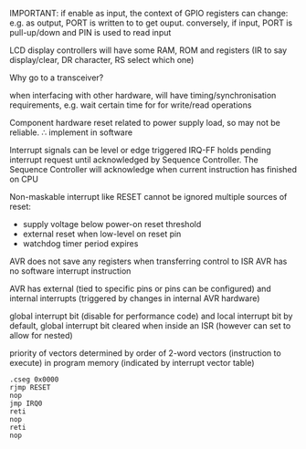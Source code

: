 <!-- SPDX-License-Identifier: zlib-acknowledgement -->

IMPORTANT: if enable as input, the context of GPIO registers can change:
e.g. as output, PORT is written to to get ouput. conversely, if input, PORT is pull-up/down and PIN is used to read input

LCD display controllers will have some RAM, ROM and registers (IR to say display/clear, DR character, RS select which one)

Why go to a transceiver?

when interfacing with other hardware, will have timing/synchronisation
requirements, e.g. wait certain time for for write/read operations

Component hardware reset related to power supply load, so may not be reliable.
∴ implement in software

Interrupt signals can be level or edge triggered 
IRQ-FF holds pending interrupt request until acknowledged by Sequence Controller.
The Sequence Controller will acknowledge when current instruction has finished on CPU 

Non-maskable interrupt like RESET cannot be ignored
multiple sources of reset:
  * supply voltage below power-on reset threshold
  * external reset when low-level on reset pin
  * watchdog timer period expires 

AVR does not save any registers when transferring control to ISR 
AVR has no software interrupt instruction

AVR has external (tied to specific pins or pins can be configured) and internal interrupts (triggered by changes in internal AVR hardware)

global interrupt bit (disable for performance code) and local interrupt bit
by default, global interrupt bit cleared when inside an ISR (however can set to allow for nested)

priority of vectors determined by order of 2-word vectors (instruction to execute) in program memory
(indicated by interrupt vector table)
```
.cseg 0x0000
rjmp RESET
nop
jmp IRQ0
reti
nop
reti
nop
```
